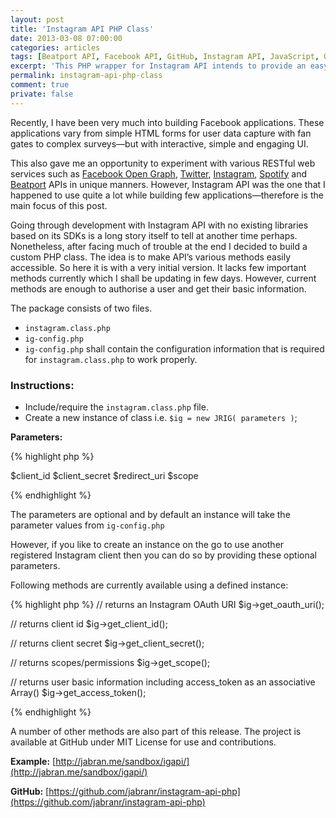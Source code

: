 ```yaml
---
layout: post
title: 'Instagram API PHP Class'
date: 2013-03-08 07:00:00
categories: articles
tags: [Beatport API, Facebook API, GitHub, Instagram API, JavaScript, Open Graph, PHP, Spotify API, Twitter API]
excerpt: 'This PHP wrapper for Instagram API intends to provide an easy access to majority of methods in Instagram API as well as to OAuth authentication and authorization.'
permalink: instagram-api-php-class
comment: true
private: false
---
```



Recently, I have been very much into building Facebook applications. These applications vary from simple HTML forms for user data capture with fan gates to complex surveys—but with interactive, simple and engaging UI.

This also gave me an opportunity to experiment with various RESTful web services such as [Facebook Open Graph][facebook-graph], [Twitter][twitter], [Instagram][instagram], [Spotify][spotify] and [Beatport][beatport] APIs in unique manners. However, Instagram API was the one that I happened to use quite a lot while building few applications—therefore is the main focus of this post.

Going through development with Instagram API with no existing libraries based on its SDKs is a long story itself to tell at another time perhaps. Nonetheless, after facing much of trouble at the end I decided to build a custom PHP class. The idea is to make API’s various methods easily accessible. So here it is with a very initial version. It lacks few important methods currently which I shall be updating in few days. However, current methods are enough to authorise a user and get their basic information.

The package consists of two files.

* `instagram.class.php`
* `ig-config.php`
* `ig-config.php` shall contain the configuration information that is required for `instagram.class.php` to work properly.

### Instructions:

* Include/require the `instagram.class.php` file.
* Create a new instance of class i.e. `$ig = new JRIG( parameters )`;

**Parameters:**


{% highlight php %}

$client_id
$client_secret
$redirect_uri
$scope

{% endhighlight %}

The parameters are optional and by default an instance will take the parameter values from `ig-config.php`

However, if you like to create an instance on the go to use another registered Instagram client then you can do so by providing these optional parameters.

Following methods are currently available using a defined instance:

{% highlight php %}
// returns an Instagram OAuth URI
$ig->get_oauth_uri();

// returns client id
$ig->get_client_id();

// returns client secret
$ig->get_client_secret();

// returns scopes/permissions
$ig->get_scope();

// returns user basic information including access_token as an associative Array()
$ig->get_access_token();

{% endhighlight %}

A number of other methods are also part of this release. The project is available at GitHub under MIT License for use and contributions.

**Example:** [http://jabran.me/sandbox/igapi/](http://jabran.me/sandbox/igapi/)

**GitHub:** [https://github.com/jabranr/instagram-api-php](https://github.com/jabranr/instagram-api-php)


[facebook-graph]: https://developers.facebook.com/docs/concepts/opengraph/
[twitter]: https://dev.twitter.com/docs/api
[instagram]: http://instagram.com/developer/
[spotify]: https://developer.spotify.com/technologies/web-api/
[beatport]: http://api.beatport.com/